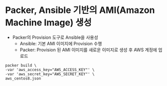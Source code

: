 # Packer, Ansible 기반의 AMI(Amazon Machine Image) 생성

* Packer의 Provision 도구로 Ansible을 사용성
  * Ansible: 기본 AMI 이미지에 Provision 수행
  * Packer: Provision 된 AMI 이미지를 새로운 이미지로 생성 후 AWS 계정에 업로드

```shell
packer build \
-var 'aws_access_key="AWS_ACCESS_KEY"' \
-var 'aws_secret_key="AWS_SECRET_KEY"' \
aws_centos8.json
```
